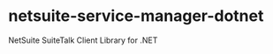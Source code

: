 netsuite-service-manager-dotnet
===============================

NetSuite SuiteTalk Client Library for .NET
